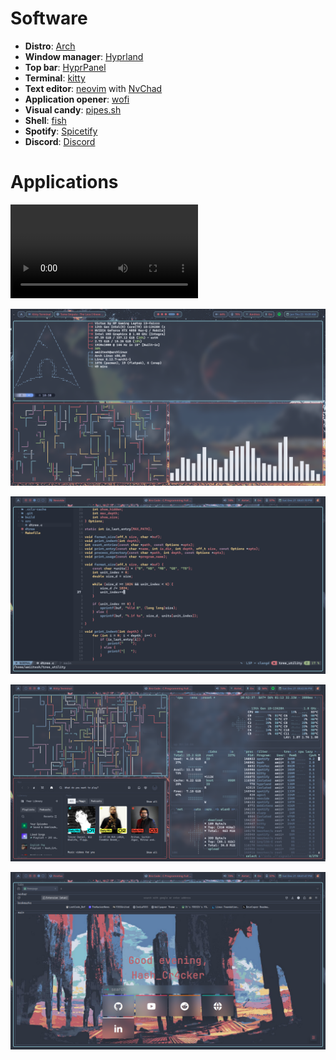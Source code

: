 # Software
-   **Distro**: [Arch](https://archlinux.org)
-   **Window manager**: [Hyprland](https://hyprland.org/)
-   **Top bar**: [HyprPanel](https://hyprpanel.com/)
-   **Terminal**: [kitty](https://github.com/kovidgoyal/kitty)
-   **Text editor**: [neovim](https://github.com/neovim/neovim) with [NvChad](https://nvchad.com)
-   **Application opener**: [wofi](https://github.com/SimplyCEO/wofi)
-   **Visual candy**: [pipes.sh](https://github.com/pipeseroni/pipes.sh)
-   **Shell**: [fish](https://github.com/fish-shell/fish-shell)
-   **Spotify**: [Spicetify](https://github.com/spicetify)
-   **Discord**: [Discord](https://betterdiscord.app/)

# Applications

![riceSS](config.mp4)

![riceSS](new_config.png)


![riceSS](neovide.png)


![riceSS](application1.png)


![riceSS](firefox.png)

